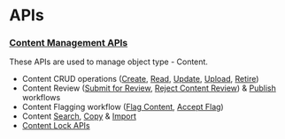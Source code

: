 # APIs

### [Content Management APIs](https://documenter.getpostman.com/view/25463377/2s8ZDa32at)

These APIs are used to manage object type - Content.

* Content CRUD operations ([Create](https://documenter.getpostman.com/view/25463377/2s8ZDa32at#b55b0910-7e42-4ca4-908d-669819d903e0), [Read](https://documenter.getpostman.com/view/25463377/2s8ZDa32at#34c93185-93b5-41aa-a97f-c54c06eeccaa), [Update](https://documenter.getpostman.com/view/25463377/2s8ZDa32at#77329194-011c-4751-87ab-463703721d0e), [Upload](https://documenter.getpostman.com/view/25463377/2s8ZDa32at#122beb3f-9407-4c31-b760-448415bb24ea), [Retire](https://documenter.getpostman.com/view/25463377/2s8ZDa32at#705bf0e7-9964-486a-8890-80fb5bfcdff1))
* Content Review ([Submit for Review](https://documenter.getpostman.com/view/25463377/2s8ZDa32at#ded0727f-1361-4e8a-8a85-7e9161186594), [Reject Content Review](https://documenter.getpostman.com/view/25463377/2s8ZDa32at#07bccb21-b7fe-461f-ae39-84895aed21c4)) & [Publish](https://documenter.getpostman.com/view/25463377/2s8ZDa32at#0052a4b0-3728-4cec-9898-0dea88d86c6c) workflows
* Content Flagging workflow ([Flag Content](https://documenter.getpostman.com/view/25463377/2s8ZDa32at#b0f728ba-f522-4301-b458-338d79103c85), [Accept Flag](https://documenter.getpostman.com/view/25463377/2s8ZDa32at#7545aa1a-d409-4737-b5da-426ba47e9bd3))
* Content [Search](https://documenter.getpostman.com/view/25463377/2s8ZDa3MP7#2c1683e9-8942-46b1-8177-eaa8ad5e95f4), [Copy](https://documenter.getpostman.com/view/25463377/2s8ZDa32at#6d572165-c714-43fd-8201-d1378efd1b63) & [Import](https://documenter.getpostman.com/view/25463377/2s8ZDa32at#96540b8f-6c03-4c43-9e53-2e97067b7bb7)
* [Content Lock APIs](https://documenter.getpostman.com/view/25463377/2s8ZDa32at#51ba369e-8944-49c1-8e66-08bd99891a0b)
